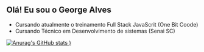 ## Olá! Eu sou o George Alves

- Cursando atualmente o treinamento Full Stack JavaScrit  (One Bit Coode)
-  Cursando Técnico em Desenvolvimento de sistemas (Senai  SC)

[![Anurag's GitHub stats](https://github-readme-stats.vercel.app/api?username=george-alves&show_icons=true&theme=radical)
)](https://github.com/anuraghazra/github-readme-stats)
